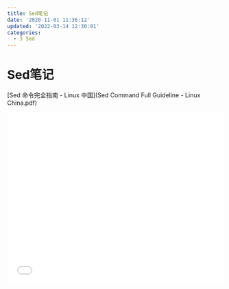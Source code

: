 ```yaml
---
title: Sed笔记
date: '2020-11-01 11:36:12'
updated: '2022-03-14 12:30:01'
categories:
  - 3 Sed
---
```

# Sed笔记

[Sed 命令完全指南 - Linux 中国](Sed Command Full Guideline - Linux China.pdf)

<embed width="100%" height="400" fullscreen="yes" src="Sed_Notes/Sed Command Full Guideline - Linux China.pdf">

